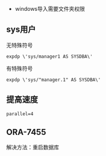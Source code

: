- windows导入需要文件夹权限

## sys用户

无特殊符号

```
expdp \'sys/manager1 AS SYSDBA\'
```

有特殊符号

```
expdp \'sys/"manager.1" AS SYSDBA\'
```

## 提高速度

```
parallel=4
```

## ORA-7455

解决方法：重启数据库

